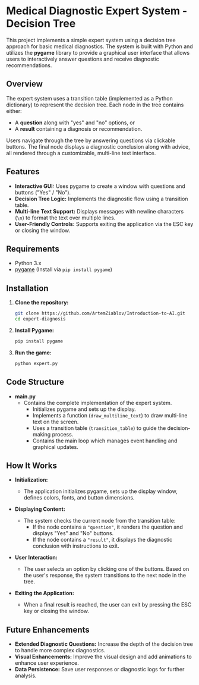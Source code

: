 # Medical Diagnostic Expert System - Decision Tree

This project implements a simple expert system using a decision tree approach for basic medical diagnostics. The system is built with Python and utilizes the **pygame** library to provide a graphical user interface that allows users to interactively answer questions and receive diagnostic recommendations.

## Overview

The expert system uses a transition table (implemented as a Python dictionary) to represent the decision tree. Each node in the tree contains either:
- A **question** along with "yes" and "no" options, or
- A **result** containing a diagnosis or recommendation.

Users navigate through the tree by answering questions via clickable buttons. The final node displays a diagnostic conclusion along with advice, all rendered through a customizable, multi-line text interface.

## Features

- **Interactive GUI:** Uses pygame to create a window with questions and buttons ("Yes" / "No").
- **Decision Tree Logic:** Implements the diagnostic flow using a transition table.
- **Multi-line Text Support:** Displays messages with newline characters (`\n`) to format the text over multiple lines.
- **User-Friendly Controls:** Supports exiting the application via the ESC key or closing the window.
  
## Requirements

- Python 3.x
- [pygame](https://www.pygame.org/) (Install via `pip install pygame`)

## Installation

1. **Clone the repository:**

   ```bash
   git clone https://github.com/ArtemZiablov/Introduction-to-AI.git
   cd expert-diagnosis
   ```
2. **Install Pygame:**
   ```bash
   pip install pygame
    ```
   
3. **Run the game:**
   ```bash
   python expert.py
    ```

## Code Structure

- **main.py**
  - Contains the complete implementation of the expert system.
    - Initializes pygame and sets up the display.
    - Implements a function (`draw_multiline_text`) to draw multi-line text on the screen.
    - Uses a transition table (`transition_table`) to guide the decision-making process.
    - Contains the main loop which manages event handling and graphical updates.

## How It Works

- **Initialization:**
  - The application initializes pygame, sets up the display window, defines colors, fonts, and button dimensions.

- **Displaying Content:**
  - The system checks the current node from the transition table:
    - If the node contains a `"question"`, it renders the question and displays "Yes" and "No" buttons.
    - If the node contains a `"result"`, it displays the diagnostic conclusion with instructions to exit.

- **User Interaction:**
  - The user selects an option by clicking one of the buttons. Based on the user's response, the system transitions to the next node in the tree.

- **Exiting the Application:**
  - When a final result is reached, the user can exit by pressing the ESC key or closing the window.

## Future Enhancements

- **Extended Diagnostic Questions:** Increase the depth of the decision tree to handle more complex diagnostics.
- **Visual Enhancements:** Improve the visual design and add animations to enhance user experience.
- **Data Persistence:** Save user responses or diagnostic logs for further analysis.
